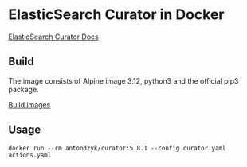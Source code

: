 # ElasticSearch Curator in Docker

[ElasticSearch Curator Docs](http://elastic.co/guide/en/elasticsearch/client/curator/current)

## Build

The image consists of Alpine image 3.12, python3 and the official pip3 package.

[Build images](https://hub.docker.com/r/antondzyk/curator)

## Usage

```shell script
docker run --rm antondzyk/curator:5.8.1 --config curator.yaml actions.yaml
```
